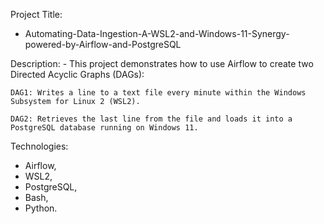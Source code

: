Project Title: 
 - Automating-Data-Ingestion-A-WSL2-and-Windows-11-Synergy-powered-by-Airflow-and-PostgreSQL


Description: 
    - This project demonstrates how to use Airflow to create two Directed Acyclic Graphs (DAGs):

    DAG1: Writes a line to a text file every minute within the Windows Subsystem for Linux 2 (WSL2).

    DAG2: Retrieves the last line from the file and loads it into a PostgreSQL database running on Windows 11.

 Technologies: 
  - Airflow,
  - WSL2,
  - PostgreSQL,
  - Bash,
  - Python.
